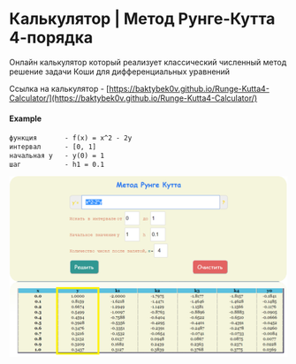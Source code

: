# Калькулятор | Метод Рунге-Кутта 4-порядка

Онлайн калькулятор который реализует классический численный метод решение задачи Коши для дифференциальных уравнений

Ссылка на калькулятор - [https://baktybek0v.github.io/Runge-Kutta4-Calculator/](https://baktybek0v.github.io/Runge-Kutta4-Calculator/)


#### Example

```
функция       - f(x) = x^2 - 2y   
интервал      - [0, 1]
начальная y   - y(0) = 1
шаг           - h1 = 0.1

```

![example](example.png)

